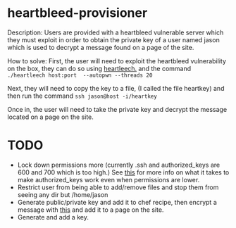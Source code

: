 heartbleed-provisioner
======================

Description: Users are provided with a heartbleed vulnerable server which they must exploit in order to obtain the private key of a user named jason which is used to decrypt a message found on a page of the site.

How to solve: First, the user will need to exploit the heartbleed vulnerability on the box, they can do so using [heartleech.](https://github.com/robertdavidgraham/heartleech) and the command `./heartleech host:port  --autopwn --threads 20`

Next, they will need to copy the key to a file, (I called the file heartkey) and then run the command `ssh jason@host -i/heartkey`

Once in, the user will need to take the private key and decrypt the message located on a page on the site.

TODO
====
* Lock down permissions more (currently .ssh and authorized_keys are 600 and 700 which is too high.) See [this](http://wiki.centos.org/HowTos/Network/SecuringSSH#head-b726dd17be7e9657f8cae037c6ea70c1a032ca1f) for more info on what it takes to make authorized_keys work even when permissions are lower.
* Restrict user from being able to add/remove files and stop them from seeing any dir but /home/jason
* Generate public/private key and add it to chef recipe, then encrypt a message with [this](https://www.igolder.com/pgp/encryption/) and add it to a page on the site.
* Generate and add a key.